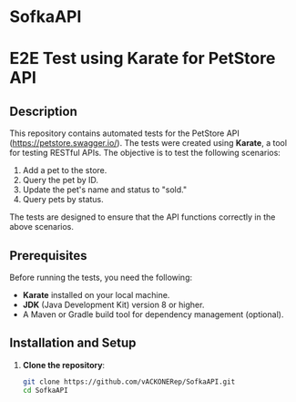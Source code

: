 # SofkaAPI
# E2E Test using Karate for PetStore API

## Description
This repository contains automated tests for the PetStore API (https://petstore.swagger.io/). The tests were created using **Karate**, a tool for testing RESTful APIs. The objective is to test the following scenarios:

1. Add a pet to the store.
2. Query the pet by ID.
3. Update the pet's name and status to "sold."
4. Query pets by status.

The tests are designed to ensure that the API functions correctly in the above scenarios.

## Prerequisites
Before running the tests, you need the following:
- **Karate** installed on your local machine.
- **JDK** (Java Development Kit) version 8 or higher.
- A Maven or Gradle build tool for dependency management (optional).

## Installation and Setup

1. **Clone the repository**:
   ```bash
   git clone https://github.com/vACKONERep/SofkaAPI.git
   cd SofkaAPI
